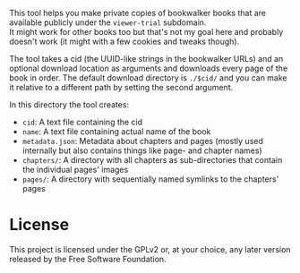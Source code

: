 This tool helps you make private copies of bookwalker books that are available publicly under the `viewer-trial` subdomain.  
It might work for other books too but that's not my goal here and probably doesn't work (it might with a few cookies and tweaks though).

The tool takes a cid (the UUID-like strings in the bookwalker URLs) and an optional download location as arguments and downloads every page of the book in order.
The default download directory is `./$cid/` and you can make it relative to a different path by setting the second argument.

In this directory the tool creates:

* `cid`: A text file containing the cid
* `name`: A text file containing actual name of the book
* `metadata.json`: Metadata about chapters and pages (mostly used internally but also contains things like page- and chapter names)
* `chapters/`: A directory with all chapters as sub-directories that contain the individual pages' images
* `pages/`: A directory with sequentially named symlinks to the chapters' pages

# License

This project is licensed under the GPLv2 or, at your choice, any later version released by the Free Software Foundation.
